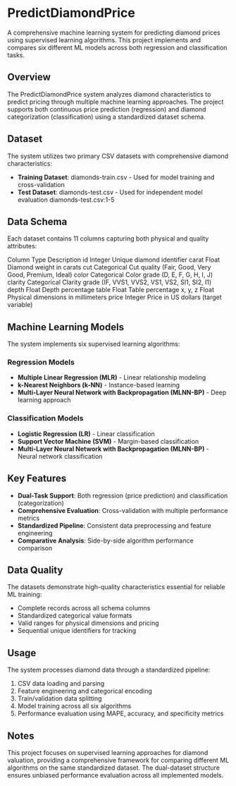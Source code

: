 # PredictDiamondPrice
A comprehensive machine learning system for predicting diamond prices using supervised learning algorithms. This project implements and compares six different ML models across both regression and classification tasks.

## Overview
The PredictDiamondPrice system analyzes diamond characteristics to predict pricing through multiple machine learning approaches. The project supports both continuous price prediction (regression) and diamond categorization (classification) using a standardized dataset schema.

## Dataset
The system utilizes two primary CSV datasets with comprehensive diamond characteristics:

- **Training Dataset**: diamonds-train.csv - Used for model training and cross-validation
- **Test Dataset**: diamonds-test.csv - Used for independent model evaluation diamonds-test.csv:1-5

## Data Schema
Each dataset contains 11 columns capturing both physical and quality attributes:

Column	Type	Description
id	Integer	Unique diamond identifier
carat	Float	Diamond weight in carats
cut	Categorical	Cut quality (Fair, Good, Very Good, Premium, Ideal)
color	Categorical	Color grade (D, E, F, G, H, I, J)
clarity	Categorical	Clarity grade (IF, VVS1, VVS2, VS1, VS2, SI1, SI2, I1)
depth	Float	Depth percentage
table	Float	Table percentage
x, y, z	Float	Physical dimensions in millimeters
price	Integer	Price in US dollars (target variable)

## Machine Learning Models
The system implements six supervised learning algorithms:

### Regression Models
- **Multiple Linear Regression (MLR)** - Linear relationship modeling
- **k-Nearest Neighbors (k-NN)** - Instance-based learning
- **Multi-Layer Neural Network with Backpropagation (MLNN-BP)** - Deep learning approach

### Classification Models
- **Logistic Regression (LR)** - Linear classification
- **Support Vector Machine (SVM)** - Margin-based classification
- **Multi-Layer Neural Network with Backpropagation (MLNN-BP)** - Neural network classification

## Key Features
- **Dual-Task Support**: Both regression (price prediction) and classification (categorization)
- **Comprehensive Evaluation**: Cross-validation with multiple performance metrics
- **Standardized Pipeline**: Consistent data preprocessing and feature engineering
- **Comparative Analysis**: Side-by-side algorithm performance comparison

## Data Quality
The datasets demonstrate high-quality characteristics essential for reliable ML training:

- Complete records across all schema columns
- Standardized categorical value formats
- Valid ranges for physical dimensions and pricing
- Sequential unique identifiers for tracking

## Usage
The system processes diamond data through a standardized pipeline:

1. CSV data loading and parsing
2. Feature engineering and categorical encoding
3. Train/validation data splitting
4. Model training across all six algorithms
5. Performance evaluation using MAPE, accuracy, and specificity metrics

## Notes
This project focuses on supervised learning approaches for diamond valuation, providing a comprehensive framework for comparing different ML algorithms on the same standardized dataset. The dual-dataset structure ensures unbiased performance evaluation across all implemented models.
